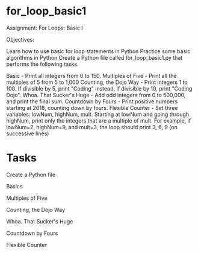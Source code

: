 # for_loop_basic1

Assignment: For Loops: Basic I

Objectives:

Learn how to use basic for loop statements in Python
Practice some basic algorithms in Python
Create a Python file called for_loop_basic1.py that performs the following tasks.

Basic - Print all integers from 0 to 150.
Multiples of Five - Print all the multiples of 5 from 5 to 1,000
Counting, the Dojo Way - Print integers 1 to 100. If divisible by 5, print "Coding" instead. If divisible by 10, print "Coding Dojo".
Whoa. That Sucker's Huge - Add odd integers from 0 to 500,000, and print the final sum.
Countdown by Fours - Print positive numbers starting at 2018, counting down by fours.
Flexible Counter - Set three variables: lowNum, highNum, mult. Starting at lowNum and going through highNum, print only the integers that are a multiple of mult. For example, if lowNum=2, highNum=9, and mult=3, the loop should print 3, 6, 9 (on successive lines)



# Tasks

Create a Python file

Basics

Multiples of Five

Counting, the Dojo Way

Whoa. That Sucker's Huge

Countdown by Fours

Flexible Counter
